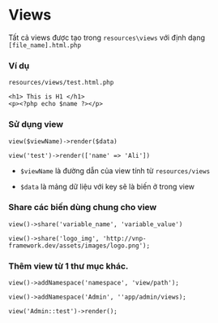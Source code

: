# Views

Tất cả views được tạo trong `resources\views` với định dạng `[file_name].html.php`

### Ví dụ

`resources/views/test.html.php`

    <h1> This is H1 </h1>
    <p><?php echo $name ?></p>

### Sử dụng view

    view($viewName)->render($data)

    view('test')->render(['name' => 'Ali'])

- `$viewName` là đường dẫn của view tính từ `resources/views`

- `$data` là mảng dữ liệu với key sẽ là biến ở trong view

### Share các biến dùng chung cho view

    view()->share('variable_name', 'variable_value')
    
    view()->share('logo_img', 'http://vnp-framework.dev/assets/images/logo.png');
    
### Thêm view từ 1 thư mục khác.

    view()->addNamespace('namespace', 'view/path');
    
    view()->addNamespace('Admin', ''app/admin/views);
    
    view('Admin::test')->render();